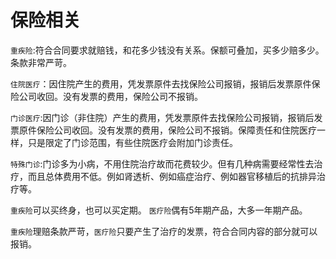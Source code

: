# 保险相关

`重疾险`:符合合同要求就赔钱，和花多少钱没有关系。保额可叠加，买多少赔多少。条款非常严苛。

`住院医疗`：因住院产生的费用，凭发票原件去找保险公司报销，报销后发票原件保险公司收回。没有发票的费用，保险公司不报销。

`门诊医疗`:因门诊（非住院）产生的费用，凭发票原件去找保险公司报销，报销后发票原件保险公司收回。没有发票的费用，保险公司不报销。保障责任和住院医疗一样，只是限定了门诊范围，有些住院医疗会附加门诊责任。

`特殊门诊`:门诊多为小病，不用住院治疗故而花费较少。但有几种病需要经常性去治疗，而且总体费用不低。例如肾透析、例如癌症治疗、例如器官移植后的抗排异治疗等。

`重疾险`可以买终身，也可以买定期。
`医疗险`偶有5年期产品，大多一年期产品。

`重疾险`理赔条款严苛，`医疗险`只要产生了治疗的发票，符合合同内容的部分就可以报销。
